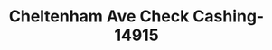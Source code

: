 ---
f_zip-code: 19027
f_state-code: PA
title: Cheltenham Ave Check Cashing-14915
f_phone: 215-635-6650
f_city-only: Elkins Park
f_address: 417 W Cheltenham Ave Elkins Park
f_location-unique-id: '14915'
slug: cheltenham-ave-check-cashing-14915
updated-on: '2024-05-30T13:46:58.046Z'
created-on: '2024-05-30T13:36:59.803Z'
published-on: '2024-05-30T13:54:32.469Z'
f_city-state: cms/city/elkins-park-pa.md
f_company: cms/company/cheltenham-ave-check-cashing.md
f_state: cms/state/pennsylvania.md
layout: '[payday-loan].html'
tags: payday-loan
---